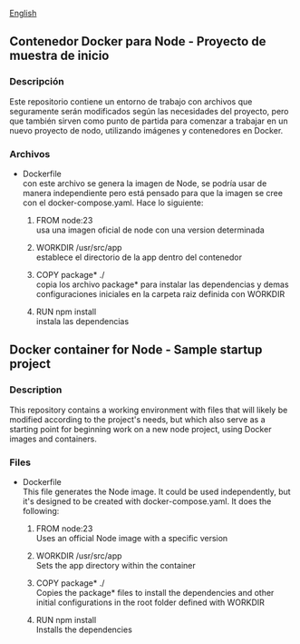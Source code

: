 [English](#english)    

## Contenedor Docker para Node - Proyecto de muestra de inicio 

### Descripción
Este repositorio contiene un entorno de trabajo con archivos que  seguramente serán modificados según las necesidades del proyecto, pero que también sirven como punto de partida para comenzar a trabajar en un nuevo proyecto de nodo, utilizando imágenes y contenedores en Docker.

### Archivos
- Dockerfile  
    con este archivo se genera la imagen de Node, se podría usar de manera independiente pero está pensado para que la imagen se cree con el docker-compose.yaml. Hace lo siguiente:
    1. FROM node:23  
    usa una imagen oficial de node con una version determinada
    
    2. WORKDIR /usr/src/app  
    establece el directorio de la app dentro del contenedor
    
    3. COPY package* ./  
    copia los archivo package* para instalar las dependencias y demas configuraciones iniciales en la carpeta raiz definida con WORKDIR
    
    4. RUN npm install  
    instala las dependencias


<a name="english"></a>
## Docker container for Node - Sample startup project

### Description
This repository contains a working environment with files that will likely be modified according to the project's needs, but which also serve as a starting point for beginning work on a new node project, using Docker images and containers.

### Files  
- Dockerfile  
    This file generates the Node image. It could be used independently, but it's designed to be created with docker-compose.yaml. It does the following:  
    1. FROM node:23  
    Uses an official Node image with a specific version

    2. WORKDIR /usr/src/app  
    Sets the app directory within the container

    3. COPY package* ./  
    Copies the package* files to install the dependencies and other initial configurations in the root folder defined with WORKDIR

    4. RUN npm install  
    Installs the dependencies

